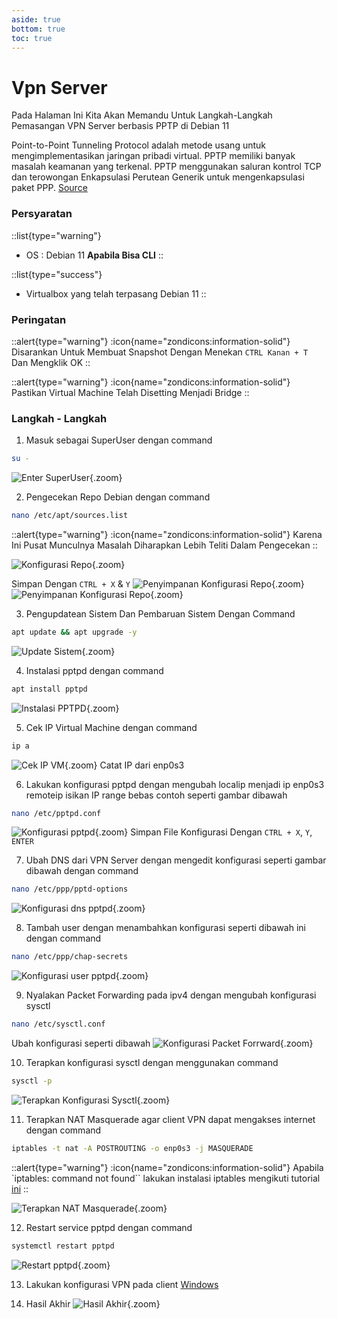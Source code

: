 ```yaml
---
aside: true
bottom: true
toc: true
---
```


# Vpn Server
Pada Halaman Ini Kita Akan Memandu Untuk Langkah-Langkah Pemasangan VPN Server berbasis PPTP di Debian 11

Point-to-Point Tunneling Protocol adalah metode usang untuk mengimplementasikan jaringan pribadi virtual. PPTP memiliki banyak masalah keamanan yang terkenal. PPTP menggunakan saluran kontrol TCP dan terowongan Enkapsulasi Perutean Generik untuk mengenkapsulasi paket PPP. [Source](https://en.wikipedia.org/wiki/Point-to-Point_Tunneling_Protocol)

### Persyaratan
::list{type="warning"}
- OS : Debian 11 **Apabila Bisa CLI**
::

::list{type="success"}
- Virtualbox yang telah terpasang Debian 11
::

### Peringatan

::alert{type="warning"}
:icon{name="zondicons:information-solid"} Disarankan Untuk Membuat Snapshot Dengan Menekan `CTRL Kanan + T` Dan Mengklik OK
::

::alert{type="warning"}
:icon{name="zondicons:information-solid"} Pastikan Virtual Machine Telah Disetting Menjadi Bridge
::

### Langkah - Langkah
1. Masuk sebagai SuperUser dengan command
```sh
su -
```
![Enter SuperUser](/web-database-server/1.superuser.png){.zoom}

2. Pengecekan Repo Debian dengan command
```sh
nano /etc/apt/sources.list
```

::alert{type="warning"}
:icon{name="zondicons:information-solid"} Karena Ini Pusat Munculnya Masalah Diharapkan Lebih Teliti Dalam Pengecekan
::

![Konfigurasi Repo](/imscp/2.konfigurasi-repo.png){.zoom}

Simpan Dengan `CTRL + X` & `Y`
![Penyimpanan Konfigurasi Repo](/imscp/2.1.konfigurasi-repo.png){.zoom}
![Penyimpanan Konfigurasi Repo](/imscp/2.2.konfigurasi-repo.png){.zoom}

3. Pengupdatean Sistem Dan Pembaruan Sistem Dengan Command
```sh
apt update && apt upgrade -y
```
![Update Sistem](/imscp/3.update-sistem.png){.zoom}

4. Instalasi pptpd dengan command
```sh
apt install pptpd
```
![Instalasi PPTPD](/vpn-server/1.install-pptpd.png){.zoom}

5. Cek IP Virtual Machine dengan command
```sh
ip a
```
![Cek IP VM](/vpn-server/2.cek-ip.png){.zoom}
Catat IP dari enp0s3

6. Lakukan konfigurasi pptpd dengan mengubah localip menjadi ip enp0s3 remoteip isikan IP range bebas contoh seperti gambar dibawah
```sh
nano /etc/pptpd.conf
```
![Konfigurasi pptpd](/vpn-server/3.konfigurasi-pptpd.png){.zoom}
Simpan File Konfigurasi Dengan `CTRL + X`, `Y`, `ENTER`

7. Ubah DNS dari VPN Server dengan mengedit konfigurasi seperti gambar dibawah dengan command
```sh
nano /etc/ppp/pptd-options
``` 
![Konfigurasi dns pptpd](/vpn-server/4.konfigurasi-dns.png){.zoom}

8. Tambah user dengan menambahkan konfigurasi seperti dibawah ini dengan command
```sh
nano /etc/ppp/chap-secrets
```
![Konfigurasi user pptpd](/vpn-server/5.konfigurasi-user.png){.zoom}

9. Nyalakan Packet Forwarding pada ipv4 dengan mengubah konfigurasi sysctl
```sh
nano /etc/sysctl.conf
```
Ubah konfigurasi seperti dibawah
![Konfigurasi Packet Forrward](/vpn-server/6.enable-packet-forrward.png){.zoom}

10. Terapkan konfigurasi sysctl dengan menggunakan command
```sh
sysctl -p
```
![Terapkan Konfigurasi Sysctl](/vpn-server/7.restart-sysctl.png){.zoom}

11. Terapkan NAT Masquerade agar client VPN dapat mengakses internet dengan command
```sh
iptables -t nat -A POSTROUTING -o enp0s3 -j MASQUERADE
```

::alert{type="warning"}
:icon{name="zondicons:information-solid"} Apabila `iptables: command not found`` lakukan instalasi iptables mengikuti tutorial [ini](https://arstech.net/install-iptables-in-debian-11-bullseye/)
::

![Terapkan NAT Masquerade](/vpn-server/8.enable-nat-masquerade.png){.zoom}

12. Restart service pptpd dengan command
```sh
systemctl restart pptpd
```
![Restart pptpd](/vpn-server/9.restart-pptpd.png){.zoom}

13. Lakukan konfigurasi VPN pada client [Windows](https://www.ricmedia.com/tutorials/connect-vpn-using-pptp-on-windows-11)

14. Hasil Akhir
![Hasil Akhir](/vpn-server/10.hasil-akhir.gif){.zoom}